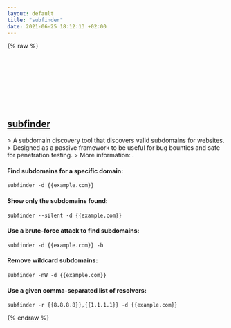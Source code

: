 ```yaml
---
layout: default
title: "subfinder"
date: 2021-06-25 18:12:13 +02:00
---
```

{% raw %}
<h2 id="subfinder">
  <a href="/en/common/subfinder.html">subfinder</a> <a href="#subfinder"><svg class="icon">
    <use href="/assets/images/unicode_sprite.svg#link" />
  </svg></a>
</h2>
> A subdomain discovery tool that discovers valid subdomains for websites.
> Designed as a passive framework to be useful for bug bounties and safe for penetration testing.
> More information: <https://github.com/subfinder/subfinder>.

#### Find subdomains for a specific domain:
```shell
subfinder -d {{example.com}}
```
#### Show only the subdomains found:
```shell
subfinder --silent -d {{example.com}}
```
#### Use a brute-force attack to find subdomains:
```shell
subfinder -d {{example.com}} -b
```
#### Remove wildcard subdomains:
```shell
subfinder -nW -d {{example.com}}
```
#### Use a given comma-separated list of resolvers:
```shell
subfinder -r {{8.8.8.8}},{{1.1.1.1}} -d {{example.com}}
```
{% endraw %}